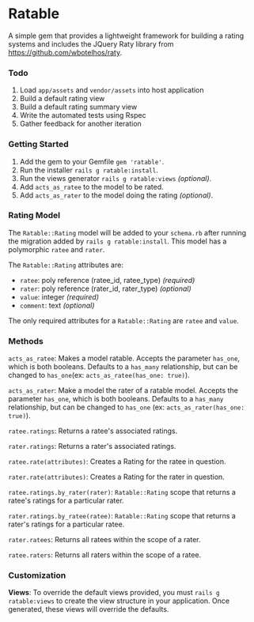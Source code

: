 # Ratable

A simple gem that provides a lightweight framework for building a rating systems and includes the JQuery Raty library from https://github.com/wbotelhos/raty.

### Todo

1. Load `app/assets` and `vendor/assets` into host application
2. Build a default rating view
3. Build a default rating summary view
4. Write the automated tests using Rspec
5. Gather feedback for another iteration

### Getting Started

1. Add the gem to your Gemfile `gem 'ratable'`.
2. Run the installer `rails g ratable:install`.
3. Run the views generator `rails g ratable:views` *(optional)*.
4. Add `acts_as_ratee` to the model to be rated.
5. Add `acts_as_rater` to the model doing the rating *(optional)*.

### Rating Model

The `Ratable::Rating` model will be added to your `schema.rb` after running the migration added by `rails g ratable:install`. This model has a polymorphic `ratee` and `rater`.

The `Ratable::Rating` attributes are:

* `ratee`: poly reference (ratee_id, ratee_type) *(required)*
* `rater`: poly reference (rater_id, rater_type) *(optional)*
* `value`: integer *(required)*
* `comment`: text *(optional)*

The only required attributes for a `Ratable::Rating` are `ratee` and `value`.

### Methods

`acts_as_ratee`: Makes a model ratable. Accepts the parameter `has_one`, which is both booleans. Defaults to a `has_many` relationship, but can be changed to `has_one`(ex: `acts_as_ratee(has_one: true)`).

`acts_as_rater`: Make a model the rater of a ratable model. Accepts the parameter `has_one`, which is both booleans. Defaults to a `has_many` relationship, but can be changed to `has_one` (ex: `acts_as_rater(has_one: true)`).

`ratee.ratings`: Returns a ratee's associated ratings.

`rater.ratings`: Returns a rater's associated ratings.

`ratee.rate(attributes)`: Creates a Rating for the ratee in question.

`rater.rate(attributes)`: Creates a Rating for the rater in question.

`ratee.ratings.by_rater(rater)`: `Ratable::Rating` scope that returns a ratee's ratings for a particular rater.

`rater.ratings.by_ratee(ratee)`: `Ratable::Rating` scope that returns a rater's ratings for a particular ratee.

`rater.ratees`: Returns all ratees within the scope of a rater.

`ratee.raters`: Returns all raters within the scope of a ratee.


### Customization

**Views**: To override the default views provided, you must `rails g ratable:views` to create the view structure in your application. Once generated, these views will override the defaults.

<!--
**Models**: To keep everything as generic as possible, the current source for `ratees` and `raters` goes as follows:

``` ruby
module Ratable::Models::Rater
  def ratees
    ratings.collect { |rating| rating.ratee }
  end
end

module Ratable::Models::Ratee
  def raters
    ratings.collect { |rating| rating.rater }
  end
end
```

You can easily customize your models based off the polymorphic associations. For example, if you know that you have a `User` and `Admin` model, you can add:

`has_many :users, through: :ratings, source: :rater, source_type: 'User'`

`has_many :admins, through: :ratings, source: :rater, source_type: 'Admin'`

This will allow you to do the following:

`ratee.users`

`ratee.admins`

You might want to do this, because the `ratings.ratees` and `ratings.raters` loops through the collection to maintain polymorphism. If you do this for all your ratee models and rater models, you could then go ahead and override these methods as follows:

``` ruby
# config/initializers/ratable.rb
module Ratable
  module Models
    module Ratee
      def raters
        ratings.users + ratings.admins
      end
    end

    module Rater
      def ratees
        ratings.books + ratings.articles + ratings.journals
      end
    end
  end
end
```

This will give you extra performance, because it isn't looping through the ratings collection and building an array. Instead this will query for the specified models.
-->
